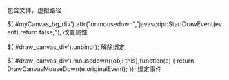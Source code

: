 
<!--#include virtual="..." --> 包含文件，虚拟路径
<!--#include ="..." -->

$('#myCanvas_bg_div').attr("onmousedown","javascript:StartDrawEvent(event);return false;"); 改变属性

$('#draw_canvas_div').unbind(); 解除绑定

$('#draw_canvas_div').mousedown({obj: this},function(e) {
      return DrawCanvasMouseDown(e.originalEvent);
    });     绑定事件